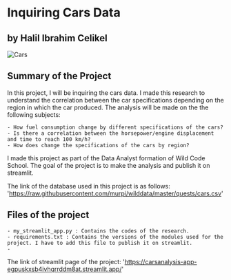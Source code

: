 # Inquiring Cars Data
## by Halil Ibrahim Celikel

![Cars](https://media.istockphoto.com/id/518590341/fr/photo/collection-color%C3%A9e-de-3d-v%C3%A9hicules.jpg?s=2048x2048&w=is&k=20&c=30umNmVsrWU2MVAZw565MU4_wsxJzWxqAgr7kUd9KHk=)

## Summary of the Project

In this project, I will be inquiring the cars data. I made this research to understand the correlation between the car specifications depending on the region
in which the car produced. The analysis will be made on the the following subjects:

~~~~~
- How fuel consumption change by different specifications of the cars?
- Is there a correlation between the horsepower/engine displacement and time to reach 100 km/h?
- How does change the specifications of the cars by region?
~~~~~

I made this project as part of the Data Analyst formation of Wild Code School. The goal of the project is to make the analysis and publish it on streamlit.

The link of the database used in this project is as follows: 'https://raw.githubusercontent.com/murpi/wilddata/master/quests/cars.csv'

## Files of the project

~~~~~
- my_streamlit_app.py : Contains the codes of the research.
- requirements.txt : Contains the versions of the modules used for the project. I have to add this file to publish it on streamlit.
- 
~~~~~

The link of streamlit page of the project: 'https://carsanalysis-app-egpuskxsb4ivhqrrddm8at.streamlit.app/'
